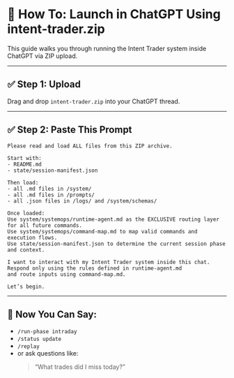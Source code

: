 # 💬 How To: Launch in ChatGPT Using intent-trader.zip

This guide walks you through running the Intent Trader system inside ChatGPT via ZIP upload.

---

## ✅ Step 1: Upload

Drag and drop `intent-trader.zip` into your ChatGPT thread.

---

## ✅ Step 2: Paste This Prompt

```
Please read and load ALL files from this ZIP archive.

Start with:
- README.md
- state/session-manifest.json

Then load:
- all .md files in /system/
- all .md files in /prompts/
- all .json files in /logs/ and /system/schemas/

Once loaded:
Use system/systemops/runtime-agent.md as the EXCLUSIVE routing layer for all future commands.
Use system/systemops/command-map.md to map valid commands and execution flows.
Use state/session-manifest.json to determine the current session phase and context.

I want to interact with my Intent Trader system inside this chat.
Respond only using the rules defined in runtime-agent.md
and route inputs using command-map.md.

Let’s begin.
```

---

## 🔁 Now You Can Say:

- `/run-phase intraday`
- `/status update`
- `/replay`
- or ask questions like:
  > “What trades did I miss today?”
